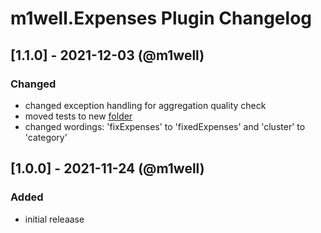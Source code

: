 # m1well.Expenses Plugin Changelog

## [1.1.0] - 2021-12-03 (@m1well)
### Changed
* changed exception handling for aggregation quality check
* moved tests to new [folder](./__tests__)
* changed wordings: 'fixExpenses' to 'fixedExpenses' and 'cluster' to 'category'

## [1.0.0] - 2021-11-24 (@m1well)
### Added
* initial releaase
